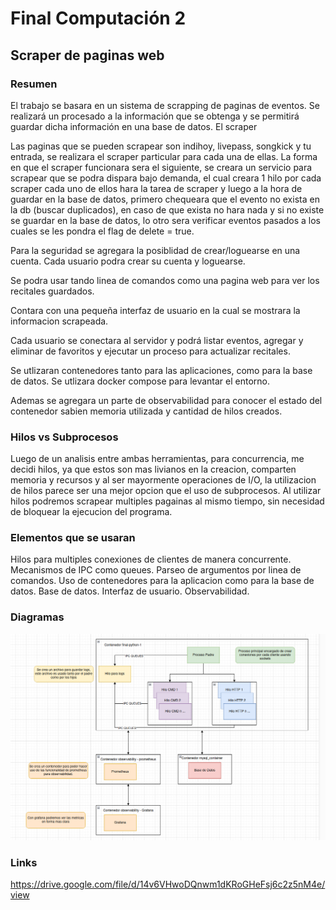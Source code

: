 # Final Computación 2

## Scraper de paginas web

### Resumen

El trabajo se basara en un sistema de scrapping de paginas de eventos. Se realizará un procesado a la información que se obtenga y se permitirá guardar dicha información en una base de datos. El scraper 

Las paginas que se pueden scrapear son indihoy, livepass, songkick y tu entrada, se realizara el scraper particular para cada una de ellas. La forma en que el scraper funcionara sera el siguiente, se creara un servicio para scrapear que se podra dispara bajo demanda, el cual creara 1 hilo por cada scraper cada uno de ellos hara la tarea de scraper y luego a la hora de guardar en la base de datos, primero chequeara que el evento no exista en la db (buscar duplicados), en caso de que exista no hara nada y si no existe se guardar en la base de datos, lo otro sera verificar eventos pasados a los cuales se les pondra el flag de delete = true.

Para la seguridad se agregara la posiblidad de crear/loguearse en una cuenta. Cada usuario podra crear su cuenta y loguearse.

Se podra usar tando linea de comandos como una pagina web para ver los recitales guardados.

Contara con una pequeña interfaz de usuario en la cual se mostrara la informacion scrapeada.

Cada usuario se conectara al servidor y podrá listar eventos, agregar y eliminar de favoritos y ejecutar un proceso para actualizar recitales.

Se utlizaran contenedores tanto para las aplicaciones, como para la base de datos. Se utlizara docker compose para levantar el entorno.

Ademas se agregara un parte de observabilidad para conocer el estado del contenedor sabien memoria utilizada y cantidad de hilos creados.

### Hilos vs Subprocesos

Luego de un analisis entre ambas herramientas, para concurrencia, me decidi hilos, ya que estos son mas livianos en la creacion, comparten memoria y recursos y al ser mayormente operaciones de I/O, la utilizacion de hilos parece ser una mejor opcion que el uso de subprocesos. Al utilizar hilos podremos scrapear multiples pagainas al mismo tiempo, sin necesidad de bloquear la ejecucion del programa.

### Elementos que se usaran

Hilos para multiples conexiones de clientes de manera concurrente.
Mecanismos de IPC como queues.
Parseo de argumentos por linea de comandos.
Uso de contenedores para la aplicacion como para la base de datos.
Base de datos.
Interfaz de usuario.
Observabilidad.

### Diagramas

![diagrama-v2](https://github.com/fernan256/compu2/blob/main/final/docs/diagrama-v2.png)

### Links

https://drive.google.com/file/d/14v6VHwoDQnwm1dKRoGHeFsj6c2z5nM4e/view